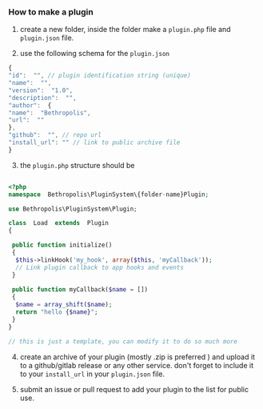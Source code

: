 ### How to make a plugin

 1. create a new folder, inside the folder make a `plugin.php` file and `plugin.json` file.
 
 2. use the following schema for the `plugin.json` 
 ```js
 {
"id":  "", // plugin identification string (unique)
"name":  "",
"version":  "1.0",
"description":  "",
"author":  {
"name":  "Bethropolis",
"url":  ""
},
"github":  "", // repo url
"install_url": "" // link to public archive file
}
 ```

3. the `plugin.php` structure should be

```php

<?php
namespace  Bethropolis\PluginSystem\{folder-name}Plugin;

use Bethropolis\PluginSystem\Plugin;

class  Load  extends  Plugin
{

 public function initialize()
 {
  $this->linkHook('my_hook', array($this, 'myCallback'));
  // Link plugin callback to app hooks and events
 }
    
 public function myCallback($name = [])
 {
  $name = array_shift($name);
  return "hello {$name}";
 }
}

// this is just a template, you can modify it to do so much more


```

4. create an archive of your plugin (mostly .zip is preferred ) and upload it to a github/gitlab release or any other service. don't forget to include it to your `install_url` in your `plugin.json` file.

5. submit an issue or pull request to add your plugin to the list for public use.
